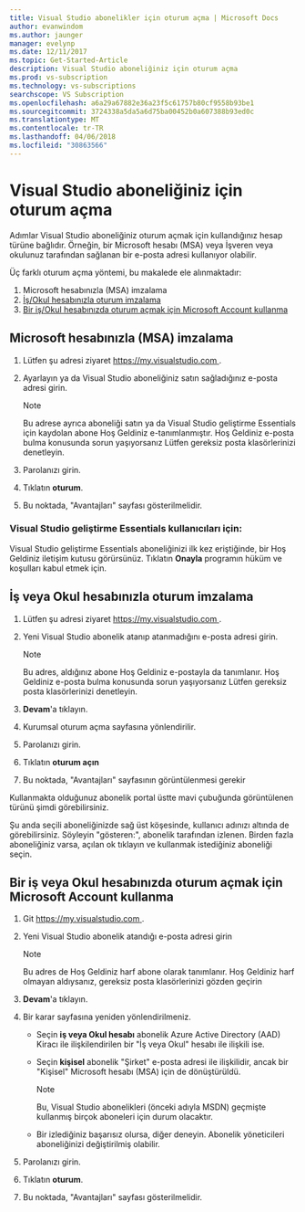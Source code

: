 ```yaml
---
title: Visual Studio abonelikler için oturum açma | Microsoft Docs
author: evanwindom
ms.author: jaunger
manager: evelynp
ms.date: 12/11/2017
ms.topic: Get-Started-Article
description: Visual Studio aboneliğiniz için oturum açma
ms.prod: vs-subscription
ms.technology: vs-subscriptions
searchscope: VS Subscription
ms.openlocfilehash: a6a29a67882e36a23f5c61757b80cf9558b93be1
ms.sourcegitcommit: 3724338a5da5a6d75ba00452b0a607388b93ed0c
ms.translationtype: MT
ms.contentlocale: tr-TR
ms.lasthandoff: 04/06/2018
ms.locfileid: "30863566"
---
```

# <a name="signing-in-to-your-visual-studio-subscription"></a>Visual Studio aboneliğiniz için oturum açma

Adımlar Visual Studio aboneliğiniz oturum açmak için kullandığınız hesap türüne bağlıdır.  Örneğin, bir Microsoft hesabı (MSA) veya İşveren veya okulunuz tarafından sağlanan bir e-posta adresi kullanıyor olabilir.  

Üç farklı oturum açma yöntemi, bu makalede ele alınmaktadır:
1. Microsoft hesabınızla (MSA) imzalama
2. [İş/Okul hesabınızla oturum imzalama](#signing-in-with-your-work-or-school-account)
3. [Bir iş/Okul hesabınızda oturum açmak için Microsoft Account kullanma](#using-your-microsoft-account-to-sign-in-to-a-work-or-school-account)

## <a name="signing-in-with-your-microsoft-account-msa"></a>Microsoft hesabınızla (MSA) imzalama
1. Lütfen şu adresi ziyaret [ https://my.visualstudio.com ](https://my.visualstudio.com?wt.mc_id=o~msft~docs).
2. Ayarlayın ya da Visual Studio aboneliğiniz satın sağladığınız e-posta adresi girin.
    
   > [!NOTE] 
   > Bu adrese ayrıca aboneliği satın ya da Visual Studio geliştirme Essentials için kaydolan abone Hoş Geldiniz e-tanımlanmıştır. Hoş Geldiniz e-posta bulma konusunda sorun yaşıyorsanız Lütfen gereksiz posta klasörlerinizi denetleyin. 

3. Parolanızı girin.
4. Tıklatın **oturum**. 
5. Bu noktada, "Avantajları" sayfası gösterilmelidir.

### <a name="for-visual-studio-dev-essentials-users"></a>Visual Studio geliştirme Essentials kullanıcıları için:
Visual Studio geliştirme Essentials aboneliğinizi ilk kez eriştiğinde, bir Hoş Geldiniz iletişim kutusu görürsünüz.  Tıklatın **Onayla** programın hüküm ve koşulları kabul etmek için.

## <a name="signing-in-with-your-work-or-school-account"></a>İş veya Okul hesabınızla oturum imzalama 
1. Lütfen şu adresi ziyaret [ https://my.visualstudio.com ](https://my.visualstudio.com?wt.mc_id=o~msft~docs).
2. Yeni Visual Studio abonelik atanıp atanmadığını e-posta adresi girin.
    
   > [!NOTE]
   > Bu adres, aldığınız abone Hoş Geldiniz e-postayla da tanımlanır. Hoş Geldiniz e-posta bulma konusunda sorun yaşıyorsanız Lütfen gereksiz posta klasörlerinizi denetleyin. 

3. **Devam**'a tıklayın.
4. Kurumsal oturum açma sayfasına yönlendirilir.
5. Parolanızı girin.
6. Tıklatın **oturum açın** 
7. Bu noktada, "Avantajları" sayfasının görüntülenmesi gerekir 

Kullanmakta olduğunuz abonelik portal üstte mavi çubuğunda görüntülenen türünü şimdi görebilirsiniz.  

Şu anda seçili aboneliğinizde sağ üst köşesinde, kullanıcı adınızı altında de görebilirsiniz.  Söyleyin "gösteren:", abonelik tarafından izlenen.  Birden fazla aboneliğiniz varsa, açılan ok tıklayın ve kullanmak istediğiniz aboneliği seçin.  

## <a name="using-your-microsoft-account-to-sign-in-to-a-work-or-school-account"></a>Bir iş veya Okul hesabınızda oturum açmak için Microsoft Account kullanma

1. Git [ https://my.visualstudio.com ](https://my.visualstudio.com?wt.mc_id=o~msft~docs).
2. Yeni Visual Studio abonelik atandığı e-posta adresi girin 

   > [!NOTE]
   > Bu adres de Hoş Geldiniz harf abone olarak tanımlanır. Hoş Geldiniz harf olmayan aldıysanız, gereksiz posta klasörlerinizi gözden geçirin

3. **Devam**'a tıklayın.
4. Bir karar sayfasına yeniden yönlendirilmeniz.
    - Seçin **iş veya Okul hesabı** abonelik Azure Active Directory (AAD) Kiracı ile ilişkilendirilen bir "İş veya Okul" hesabı ile ilişkili ise.
    - Seçin **kişisel** abonelik "Şirket" e-posta adresi ile ilişkilidir, ancak bir "Kişisel" Microsoft hesabı (MSA) için de dönüştürüldü.

        > [!NOTE]
        > Bu, Visual Studio abonelikleri (önceki adıyla MSDN) geçmişte kullanmış birçok aboneleri için durum olacaktır.

    - Bir izlediğiniz başarısız olursa, diğer deneyin.  Abonelik yöneticileri aboneliğinizi değiştirilmiş olabilir.

5. Parolanızı girin.
6. Tıklatın **oturum**.
7. Bu noktada, "Avantajları" sayfası gösterilmelidir.
